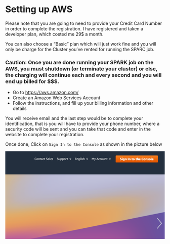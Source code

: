 # Setting up AWS 

Please note that you are going to need to provide your Credit Card Number in order to complete the registration. I have registered and taken a developer plan, which costed me 29$ a month. 

You can also choose a “Basic” plan which will just work fine and you will only be charge for the Cluster you’ve rented for running the SPARC job. 

### Caution: Once you are done running your SPARK job on the AWS, you must shutdown (or terminate your cluster) or else, the charging will continue each and every second and you will end up billed for $$$. 

-	Go to https://aws.amazon.com/
-	Create an Amazon Web Services Account
-	Follow the instructions, and fill up your billing information and other details

You will receive email and the last step would be to complete your identification, that is you will have to provide your phone number, where a security code will be sent and you can take that code and enter in the website to complete your registration. 

Once done, Click on ```Sign In to the Console``` as shown in the picture below

![AWS Con](/images/sign_in_console.PNG)




